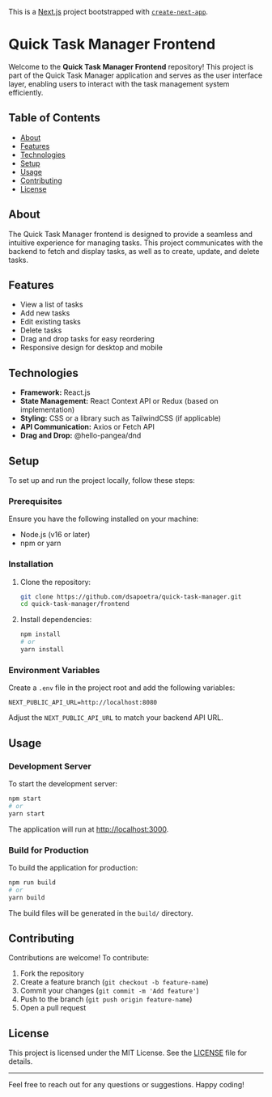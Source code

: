This is a [Next.js](https://nextjs.org) project bootstrapped with [`create-next-app`](https://nextjs.org/docs/app/api-reference/cli/create-next-app).

# Quick Task Manager Frontend

Welcome to the **Quick Task Manager Frontend** repository! This project is part of the Quick Task Manager application and serves as the user interface layer, enabling users to interact with the task management system efficiently.

## Table of Contents

- [About](#about)
- [Features](#features)
- [Technologies](#technologies)
- [Setup](#setup)
- [Usage](#usage)
- [Contributing](#contributing)
- [License](#license)

## About

The Quick Task Manager frontend is designed to provide a seamless and intuitive experience for managing tasks. This project communicates with the backend to fetch and display tasks, as well as to create, update, and delete tasks.

## Features

- View a list of tasks
- Add new tasks
- Edit existing tasks
- Delete tasks
- Drag and drop tasks for easy reordering
- Responsive design for desktop and mobile

## Technologies

- **Framework:** React.js
- **State Management:** React Context API or Redux (based on implementation)
- **Styling:** CSS or a library such as TailwindCSS (if applicable)
- **API Communication:** Axios or Fetch API
- **Drag and Drop:** @hello-pangea/dnd

## Setup

To set up and run the project locally, follow these steps:

### Prerequisites

Ensure you have the following installed on your machine:

- Node.js (v16 or later)
- npm or yarn

### Installation

1. Clone the repository:

   ```bash
   git clone https://github.com/dsapoetra/quick-task-manager.git
   cd quick-task-manager/frontend
   ```

2. Install dependencies:

   ```bash
   npm install
   # or
   yarn install
   ```

### Environment Variables

Create a `.env` file in the project root and add the following variables:

```
NEXT_PUBLIC_API_URL=http://localhost:8080
```

Adjust the `NEXT_PUBLIC_API_URL` to match your backend API URL.

## Usage

### Development Server

To start the development server:

```bash
npm start
# or
yarn start
```

The application will run at [http://localhost:3000](http://localhost:3000).

### Build for Production

To build the application for production:

```bash
npm run build
# or
yarn build
```

The build files will be generated in the `build/` directory.

## Contributing

Contributions are welcome! To contribute:

1. Fork the repository
2. Create a feature branch (`git checkout -b feature-name`)
3. Commit your changes (`git commit -m 'Add feature'`)
4. Push to the branch (`git push origin feature-name`)
5. Open a pull request

## License

This project is licensed under the MIT License. See the [LICENSE](../LICENSE) file for details.

---

Feel free to reach out for any questions or suggestions. Happy coding!

